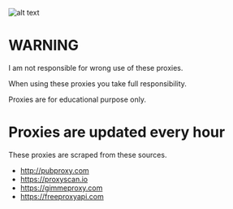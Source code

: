 ![alt text][logo]

[logo]: https://cdn.picpng.com/warning/small/warning-shield-risk-attention-70488.png "Logo Title Text 2"

# **WARNING**

I am not responsible for wrong use of these proxies.

When using these proxies you take full responsibility.

Proxies are for educational purpose only.

# **Proxies are updated every hour**
These proxies are scraped from these sources.
+ http://pubproxy.com
+ https://proxyscan.io
+ https://gimmeproxy.com
+ https://freeproxyapi.com
